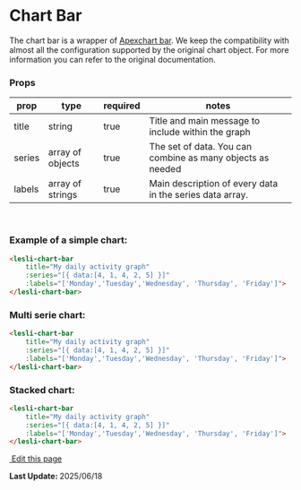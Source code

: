 
# Chart Bar

The chart bar is a wrapper of [Apexchart bar](https://apexcharts.com/docs/chart-types/bar-chart/). We keep the compatibility with almost all the configuration supported by the original chart object. For more information you can refer to the original documentation.

### Props

| prop   | type             | required | notes |
| ---    | ---              | ---      | ---   |
| title  | string           | true     | Title and main message to include within the graph |
| series | array of objects | true     | The set of data. You can combine as many objects as needed |
| labels | array of strings | true     | Main description of every data in the series data array. |

<br />

### Example of a simple chart:

```html
<lesli-chart-bar 
    title="My daily activity graph"
    :series="[{ data:[4, 1, 4, 2, 5] }]"
    :labels="['Monday','Tuesday','Wednesday', 'Thursday', 'Friday']">
</lesli-chart-bar>
```

<lesli-chart-bar 
    title="My daily activity graph"
    :series="[{ data:[4, 1, 4, 2, 5] }]"
    :labels="['Monday','Tuesday','Wednesday', 'Thursday', 'Friday']">
</lesli-chart-bar>


### Multi serie chart:

```html
<lesli-chart-bar 
    title="My daily activity graph"
    :series="[{ data:[4, 1, 4, 2, 5] }]"
    :labels="['Monday','Tuesday','Wednesday', 'Thursday', 'Friday']">
</lesli-chart-bar>
```

<lesli-chart-bar 
    title="My daily activity graph"
    :series="[{ 
        name:'Serie 1',
        data:[4, 1, 4, 2, 5] 
    }, { 
        name:'Serie 2',
        data:[1, 4, 2, 5, 3] 
    }]"
    :labels="['Monday','Tuesday','Wednesday', 'Thursday', 'Friday']">
</lesli-chart-bar>


### Stacked chart:

```html
<lesli-chart-bar 
    title="My daily activity graph"
    :series="[{ data:[4, 1, 4, 2, 5] }]"
    :labels="['Monday','Tuesday','Wednesday', 'Thursday', 'Friday']">
</lesli-chart-bar>
```

<lesli-chart-bar 
    title="My daily activity graph"
    :stacked="true"
    :series="[{ 
        name:'Serie 1',
        data:[4, 1, 4, 2, 5] 
    }, { 
        name:'Serie 2',
        data:[1, 4, 2, 5, 3] 
    }]"
    :labels="['Monday','Tuesday','Wednesday', 'Thursday', 'Friday']">
</lesli-chart-bar>

<section class="lesli-markdown-info">
    <p><a target="blank" href="../LesliBuilder/gems/LesliView/tree/master/docs/chart-bar.md"><i class="ri-external-link-fill"></i>&nbsp;Edit this page</a><p/>
    <p><b>Last Update: </b>2025/06/18</p>
</section>

<!-- This code was automatically generated -->
<!-- to update this docs please run rake docs:build -->

